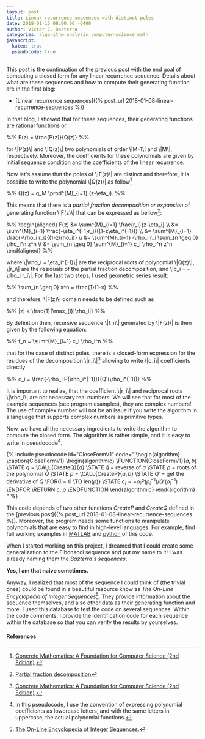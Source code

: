 ```yaml
---
layout: post
title: Linear recurrence sequences with distinct poles
date: 2018-01-15 08:00:00 -0400
author: Victor E. Bazterra
categories: algorithm-analysis computer-science math
javascript:
  katex: true
  pseudocode: true
---
```


This post is the continuation of the previous post with the end goal of computing a closed form for any linear recurrence sequence. Details about what are these sequences and how to compute their generating function are in the first blog:

* [Linear recurrence sequences]({% post_url 2018-01-08-linear-recurrence-sequences %})

In that blog, I showed that for these sequences, their generating functions are rational functions or

<p>%%
F(z) = \frac{P(z)}{Q(z)}
%%</p>

for \\|P(z)\\| and \\|Q(z)\\| two polynomials of order \\|M-1\\| and \\|M\\|, respectively. Moreover, the coefficients for these polynomials are given by initial sequence condition and the coefficients of the linear recurrence.

Now let's assume that the poles of \\|F(z)\\| are distinct and therefore, it is possible to write the polynomial \\|Q(z)\\| as follow[^1]

<p>%%
Q(z) = q_M \prod^{M}_{i=1} (z-\eta_i).
%%</p>

This means that there is a *partial fraction decomposition or expansion* of generating function \\|F(z)\\| that can be expressed as bellow[^2]:

<p>%%
\begin{aligned}
F(z) &= \sum^{M}_{i=1} \frac{r_i}{z-\eta_i} \\
     &= \sum^{M}_{i=1} \frac{-\eta_i^{-1}r_i}{(1-z\eta_i^{-1})} \\
     &= \sum^{M}_{i=1} \frac{-\rho_i r_i}{(1-z\rho_i)} \\
     &= \sum^{M}_{i=1} -\rho_i r_i \sum_{n \geq 0} \rho_i^n z^n \\
     &= \sum_{n \geq 0} \sum^{M}_{i=1} c_i \rho_i^n z^n
\end{aligned}
%%</p>

where \\|\rho_i = \eta_i^{-1}\\| are the reciprocal roots of polynomial \\|Q(z)\\|, \\|r_i\\| are the residuals of the partial fraction decomposition, and \\|c_i = -\rho_i r_i\\|. For the last two steps, I used geometric series result:

<p>%%
\sum_{n \geq 0} x^n = \frac{1}{1-x}
%%</p>

and therefore, \\|F(z)\\| domain needs to be defined such as

<p>%%
|z| < \frac{1}{\max_{i}|\rho_i|}
%%</p>

By definition then, recursive sequence \\|f_n\\| generated by \\|F(z)\\| is then given by the following equation:

<p>%%
f_n = \sum^{M}_{i=1} c_i \rho_i^n
%%</p>

that for the case of distinct poles, there is a closed-form expression for the residues of the decomposition \\|r_i\\|[^1] allowing to write \\|c_i\\| coefficients directly

<p>%%
c_i = \frac{-\rho_i P(\rho_i^{-1})}{Q'(\rho_i^{-1})}
%%</p>

It is important to realize, that the coefficient \\|r_i\\| and reciprocal roots \\|\rho_i\\| are not necessary real numbers. We will see that for most of the example sequences (see program examples), they are complex numbers! The use of complex number will not be an issue if you write the algorithm in a language that supports complex numbers as primitive types.

Now, we have all the necessary ingredients to write the algorithm to compute the closed form. The algorithm is rather simple, and it is easy to write in pseudocode[^3].

{% include pseudocode id="CloseFormV1" code="
\begin{algorithm}
\caption{CloseFormV1}
\begin{algorithmic}
\FUNCTION{CloseFormV1}{$a,b$}
    \STATE $q$ = \CALL{CreateQ}{$a$}
    \STATE $\hat{q}$ = reverse of $q$
    \STATE $\rho$ = roots of the polynomial $\hat{Q}$
    \STATE $p$ = \CALL{CreateP}{$a,b$}
    \STATE $Q'$ = get the derivative of $Q$
    \FOR{$i = 0$ \TO len($\rho$)}
        \STATE $c_i = -\rho_i P(\rho^{-1}_i)/Q'(\rho^{-1}_i)$
    \ENDFOR
    \RETURN $c$, $\rho$
\ENDFUNCTION
\end{algorithmic}
\end{algorithm}
" %}

This code depends of two other functions *CreateP* and *CreateQ* defined in the [previous post]({% post_url 2018-01-08-linear-recurrence-sequences %}). Moreover, the program needs some functions to manipulate polynomials that are easy to find in high-level languages. For example, find full working examples in [MATLAB](https://github.com/baites/examples/blob/master/algorithms/matlab/DistinctPolesLinearRecurrenceCloseForm.m) and [python](https://github.com/baites/examples/blob/master/algorithms/python/DistinctPolesLinearRecurrenceCloseForm.py) of this code.

When I started working on this project, I dreamed that I could create some generalization to the Fibonacci sequence and put my name to it! I was already naming them the *Bazterra's sequences*.

**Yes, I am that naive sometimes.**

Anyway, I realized that most of the sequence I could think of (the trivial ones) could be found in a beautiful resource know as *The On-Line Encyclopedia of Integer Sequences*[^4]. They provide information about the sequence themselves, and also other data as their generating function and more. I used this database to test the code on several sequences. Within the code comments, I provide the identification code for each sequence within the database so that you can verify the results by yourselves.

#### References ####

[^1]: [Concrete Mathematics: A Foundation for Computer Science (2nd Edition)](https://www.amazon.com/Concrete-Mathematics-Foundation-Computer-Science/dp/0201558025).

[^2]: [Partial fraction decomposition](https://en.wikipedia.org/wiki/Partial_fraction_decomposition)

[^3]: In this pseudocode, I use the convention of expressing polynomial coefficients as lowercase letters, and with the same letters in uppercase, the actual polynomial functions.

[^4]: [The On-Line Encyclopedia of Integer Sequences](https://oeis.org/).
